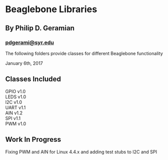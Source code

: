 Beaglebone Libraries
=====================
By Philip D. Geramian
---------------------
### pdgerami@syr.edu

The following folders provide classes for different 
Beaglebone functionality
  
January 6th, 2017

Classes Included
-----------------
GPIO v1.0  
LEDS v1.0  
I2C v1.0  
UART v1.1  
AIN v1.2  
SPI v1.1  
PWM v1.0    

Work In Progress
----------------
Fixing PWM and AIN for Linux 4.4.x and adding test 
stubs to I2C and SPI